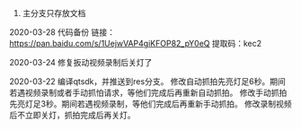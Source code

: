 1. 主分支只存放文档

2020-03-28
    代码备份 链接：https://pan.baidu.com/s/1UejwVAP4giKFOP82_pY0eQ     提取码：kec2

2020-03-24
    修复扳动视频录制后关灯了

2020-03-22
    编译qtsdk，并推送到res分支。
    修改自动抓拍先亮灯足6秒。期间若遇视频录制或者手动抓怕请求，等他们完成后再重新自动抓拍。
    修改手动抓拍先亮灯足3秒。期间若遇视频录制，等他们完成后再重新手动抓拍。
    修改录制视频后不立即关灯，抓拍完成后再关灯。
